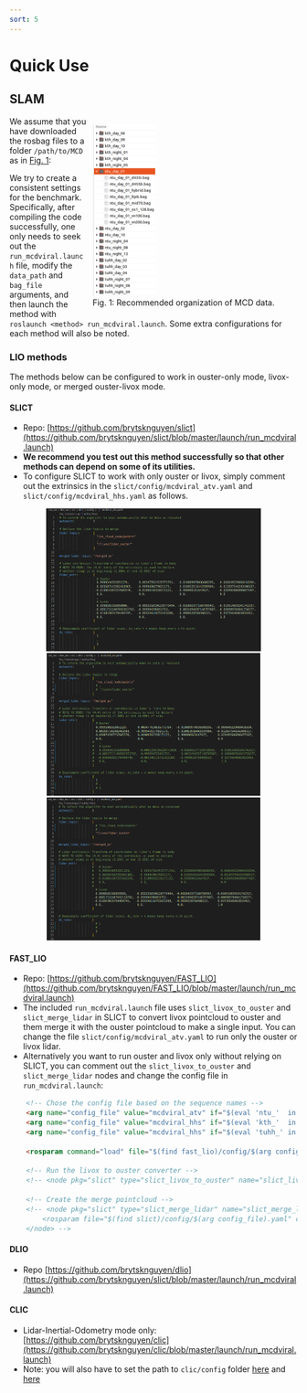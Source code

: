 ```yaml
---
sort: 5
---
```


# Quick Use

## SLAM 

<figure style="float: right; margin-left: 10px;">
  <img src="images/data_path.png" alt="SLICT CONFIG" style="width: auto; height: 300px;">
  <figcaption id="data-organization">Fig. 1: Recommended organization of MCD data.</figcaption>
</figure>

We assume that you have downloaded the rosbag files to a folder `/path/to/MCD` as in [Fig. 1](#data-organization):

We try to create a consistent settings for the benchmark. Specifically, after compiling the code successfully, one only needs to seek out the `run_mcdviral.launch` file, modify the `data_path` and `bag_file` arguments, and then launch the method with `roslaunch <method> run_mcdviral.launch`. Some extra configurations for each method will also be noted.

### LIO methods

The methods below can be configured to work in ouster-only mode, livox-only mode, or merged ouster-livox mode.

#### SLICT
  * Repo: [https://github.com/brytsknguyen/slict](https://github.com/brytsknguyen/slict/blob/master/launch/run_mcdviral.launch)
  * **We recommend you test out this method successfully so that other methods can depend on some of its utilities.**
  * To configure SLICT to work with only ouster or livox, simply comment out the extrinsics in the `slict/config/mcdviral_atv.yaml` and `slict/config/mcdviral_hhs.yaml` as follows.
<div style="text-align:center;">
<figure>
  <img src="images/slict_merged.png" alt="SLICT CONFIG" style="width: auto; height: 250px;">
  <img src="images/slict_ouster.png" alt="SLICT CONFIG" style="width: auto; height: 250px;">
  <img src="images/slict_livox.png"  alt="SLICT CONFIG" style="width: auto; height: 250px;">
</figure>
</div>

#### FAST_LIO
* Repo: [https://github.com/brytsknguyen/FAST_LIO](https://github.com/brytsknguyen/FAST_LIO/blob/master/launch/run_mcdviral.launch)
* The included `run_mcdviral.launch` file uses `slict_livox_to_ouster` and `slict_merge_lidar` in SLICT to convert livox pointcloud to ouster and them merge it with the ouster pointcloud to make a single input. You can change the file `slict/config/mcdviral_atv.yaml` to run only the ouster or livox lidar.
* Alternatively you want to run ouster and livox only without relying on SLICT, you can comment out the `slict_livox_to_ouster` and `slict_merge_lidar` nodes and change the config file in `run_mcdviral.launch`:
```html
    <!-- Chose the config file based on the sequence names -->
    <arg name="config_file" value="mcdviral_atv" if="$(eval 'ntu_'  in bag_file)" />
    <arg name="config_file" value="mcdviral_hhs" if="$(eval 'kth_'  in bag_file)" />
    <arg name="config_file" value="mcdviral_hhs" if="$(eval 'tuhh_' in bag_file)" />

    <rosparam command="load" file="$(find fast_lio)/config/$(arg config_file)_ouster.yaml" /> <!-- CHANGE TO _livox -->

    <!-- Run the livox to ouster converter -->
    <!-- <node pkg="slict" type="slict_livox_to_ouster" name="slict_livox_to_ouster" respawn="false" output="log" required="true"></node>   -->
    
    <!-- Create the merge pointcloud -->
    <!-- <node pkg="slict" type="slict_merge_lidar" name="slict_merge_lidar" respawn="true" output="screen" required="false">
        <rosparam file="$(find slict)/config/$(arg config_file).yaml" command="load"/>
    </node> -->
```

#### DLIO
* Repo [https://github.com/brytsknguyen/dlio](https://github.com/brytsknguyen/slict/blob/master/launch/run_mcdviral.launch)

#### CLIC
  * Lidar-Inertial-Odometry mode only: [https://github.com/brytsknguyen/clic](https://github.com/brytsknguyen/clic/blob/master/launch/run_mcdviral.launch)
  * Note: you will also have to set the path to `clic/config` folder [here](https://github.com/brytsknguyen/clic/blob/7369b0109a40fc8de9600ad22013603606b9aadb/config/ct_odometry_mcdviral_atv.yaml#L5) and [here](https://github.com/brytsknguyen/clic/blob/7369b0109a40fc8de9600ad22013603606b9aadb/config/ct_odometry_mcdviral_hhs.yaml#L5)